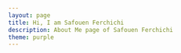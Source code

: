 ```yaml
---
layout: page
title: Hi, I am Safouen Ferchichi
description: About Me page of Safouen Ferchichi
theme: purple
---
```

